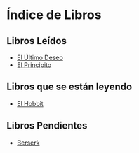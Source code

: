 # Índice de Libros

## Libros Leídos
- [El Último Deseo](leido/Libro.md)
- [El Principito](leido/Libro2.md)

## Libros que se están leyendo
- [El Hobbit](leyendo/leyendo1.md)

## Libros Pendientes
- [Berserk](pendiente/pendiente1.md)
